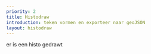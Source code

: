 ```yaml
---
priority: 2
title: Histodraw
introduction: teken vormen en exporteer naar geoJSON
layout: histodraw
---
```


er is een histo gedrawt